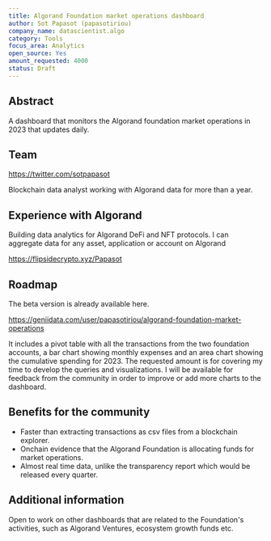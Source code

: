 ```yaml
---
title: Algorand Foundation market operations dashboard
author: Sot Papasot (papasotiriou)
company_name: datascientist.algo
category: Tools
focus_area: Analytics
open_source: Yes
amount_requested: 4000
status: Draft
---
```


## Abstract
A dashboard that monitors the Algorand foundation market operations in 2023 that updates daily. 

## Team
https://twitter.com/sotpapasot

Blockchain data analyst working with Algorand data for more than a year. 

## Experience with Algorand
Building data analytics for Algorand DeFi and NFT protocols. I can aggregate data for any asset, application or account on Algorand

https://flipsidecrypto.xyz/Papasot

## Roadmap
The beta version is already available here. 

https://geniidata.com/user/papasotiriou/algorand-foundation-market-operations

It includes a pivot table with all the transactions from the two foundation accounts, a bar chart showing monthly expenses and an area chart showing the cumulative spending for 2023.
The requested amount is for covering my time to develop the queries and visualizations. 
I will be available for feedback from the community in order to improve or add more charts to the dashboard. 

## Benefits for the community
- Faster than extracting transactions as csv files from a blockchain explorer. 
- Onchain evidence that the Algorand Foundation is allocating funds for market operations. 
- Almost real time data, unlike the transparency report which would be released every quarter. 

## Additional information
Open to work on other dashboards that are related to the Foundation's activities, such as Algorand Ventures, ecosystem growth funds etc. 
